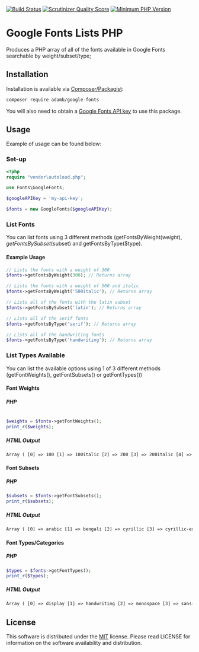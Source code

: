 [![Build Status](https://api.travis-ci.org/AdamB7586/GoogleFonts.png)](https://api.travis-ci.org/AdamB7586/GoogleFonts)
[![Scrutinizer Quality Score](https://scrutinizer-ci.com/g/AdamB7586/GoogleFonts/badges/quality-score.png?b=master)](https://scrutinizer-ci.com/g/AdamB7586/GoogleFonts/)
[![Minimum PHP Version](https://img.shields.io/badge/php-%3E%3D%205.3-8892BF.svg?style=flat-circle)](https://php.net/)

# Google Fonts Lists PHP
Produces a PHP array of all of the fonts available in Google Fonts searchable by weight/subset/type;

## Installation

Installation is available via [Composer/Packagist](https://packagist.org/packages/adamb/google-fonts):

```sh
composer require adamb/google-fonts
```

You will also need to obtain a [Google Fonts API key](https://console.developers.google.com/apis/credentials) to use this package. 

## Usage

Example of usage can be found below:

### Set-up

```php
<?php
require "vendor\autoload.php";

use Fonts\GoogleFonts;

$googleAPIKey = 'my-api-key';

$fonts = new GoogleFonts($googleAPIKey);

```

### List Fonts
You can list fonts using 3 different methods (getFontsByWeight($weight), getFontsBySubset($subset) and getFontsByType($type). 

#### Example Usage
```php
// Lists the fonts with a weight of 300
$fonts->getFontsByWeight(300); // Returns array

// Lists the fonts with a weight of 500 and italic
$fonts->getFontsByWeight('500italic'); // Returns array

// Lists all of the fonts with the latin subset
$fonts->getFontsBySubset('latin'); // Returns array

// Lists all of the serif fonts
$fonts->getFontsByType('serif'); // Returns array

// Lists all of the handwriting fonts
$fonts->getFontsByType('handwriting'); // Returns array

```

### List Types Available

You can list the available options using 1 of 3 different methods (getFontWeights(), getFontSubsets() or getFontTypes())

#### Font Weights

##### PHP
```php

$weights = $fonts->getFontWeights();
print_r($weights);
```
##### HTML Output
```html
Array ( [0] => 100 [1] => 100italic [2] => 200 [3] => 200italic [4] => 300italic [5] => italic [6] => regular [7] => 300 [8] => 500 [9] => 500italic [10] => 600 [11] => 600italic [12] => 700 [13] => 700italic [14] => 800 [15] => 800italic [16] => 900 [17] => 900italic ) 
```

#### Font Subsets

##### PHP
```php
$subsets = $fonts->getFontSubsets();
print_r($subsets);
```
##### HTML Output
```html
Array ( [0] => arabic [1] => bengali [2] => cyrillic [3] => cyrillic-ext [4] => devanagari [5] => greek [6] => greek-ext [7] => gujarati [8] => gurmukhi [9] => hebrew [10] => kannada [11] => khmer [12] => korean [13] => latin [14] => latin-ext [15] => malayalam [16] => myanmar [17] => oriya [18] => sinhala [19] => tamil [20] => telugu [21] => thai [22] => vietnamese )
```


#### Font Types/Categories

##### PHP
```php
$types = $fonts->getFontTypes();
print_r($types);
```
##### HTML Output
```html
Array ( [0] => display [1] => handwriting [2] => monospace [3] => sans-serif [4] => serif ) 
```


## License

This software is distributed under the [MIT](https://github.com/AdamB7586/google-fonts/blob/master/LICENSE) license. Please read LICENSE for information on the
software availability and distribution.
